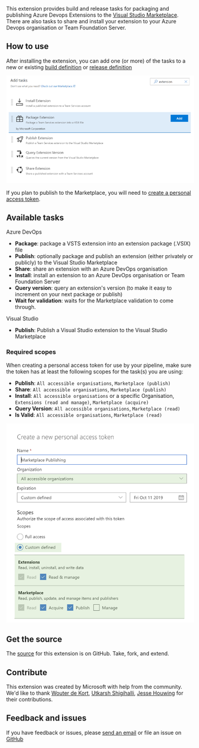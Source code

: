 This extension provides build and release tasks for packaging and publishing Azure Devops Extensions to the [Visual Studio Marketplace](https://marketplace.visualstudio.com). There are also tasks to share and install your extension to your Azure Devops organisation or Team Foundation Server.

## How to use

After installing the extension, you can add one (or more) of the tasks to a new or existing [build definition](https://www.visualstudio.com/en-us/docs/build/define/create) or [release definition](https://www.visualstudio.com/en-us/docs/release/author-release-definition/more-release-definition)

![add-task](add-task.png)

If you plan to publish to the Marketplace, you will need to [create a personal access token](https://www.visualstudio.com/docs/setup-admin/team-services/use-personal-access-tokens-to-authenticate).

## Available tasks

Azure DevOps

* **Package**: package a VSTS extension into an extension package (.VSIX) file
* **Publish**: optionally package and publish an extension (either privately or publicly) to the Visual Studio Marketplace
* **Share**: share an extension with an Azure DevOps organisation
* **Install**: install an extension to an Azure DevOps organisation or Team Foundation Server
* **Query version**: query an extension's version (to make it easy to increment on your next package or publish)
* **Wait for validation**: waits for the Marketplace validation to come through.

Visual Studio

* **Publish**: Publish a Visual Studio extension to the Visual Studio Marketplace

### Required scopes

 When creating a personal access token for use by your pipeline, make sure the token has at least the following scopes for the task(s) you are using:

* **Publish**: `All accessible organisations`, `Marketplace (publish)`
* **Share**: `All accessible organisations`, `Marketplace (publish)`
* **Install**: `All accessible organisations` or a specific Organisation, `Extensions (read and manage)`, `Marketplace (acquire)`
* **Query Version**: `All accessible organisations`, `Marketplace (read)`
* **Is Valid**: `All accessible organisations`, `Marketplace (read)`

![Permissions](permissions.png)

## Get the source

The [source](https://github.com/Microsoft/azure-devops-extension-tasks) for this extension is on GitHub. Take, fork, and extend.

## Contribute

This extension was created by Microsoft with help from the community. We'd like to thank [Wouter de Kort](https://wouterdekort.com/), [Utkarsh Shigihalli](https://www.visualstudiogeeks.com/), [Jesse Houwing](https://jessehouwing.net/) for their contributions.

## Feedback and issues

If you have feedback or issues, please [send an email](mailto:vsointegration@microsoft.com) or file an issue on [GitHub](https://github.com/Microsoft/azure-devops-extension-tasks/issues)
